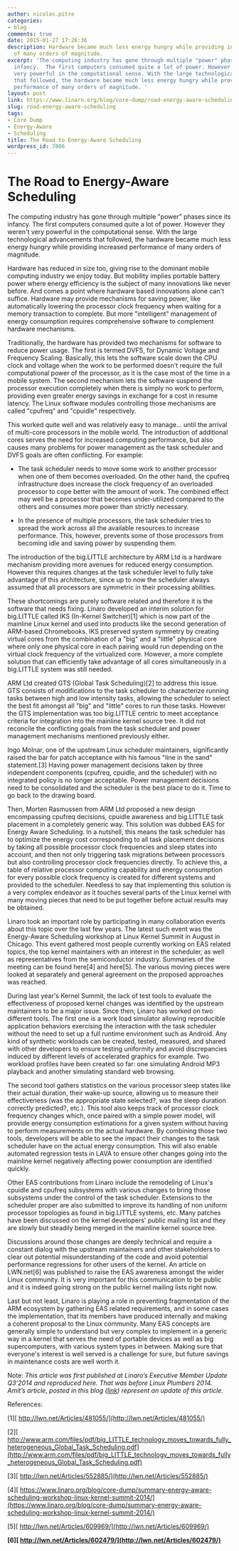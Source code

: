 ```yaml
---
author: nicolas.pitre
categories:
- blog
comments: true
date: 2015-01-27 17:26:36
description: Hardware became much less energy hungry while providing increased performance
  of many orders of magnitude.
excerpt: 'The computing industry has gone through multiple "power" phases since its
  infancy.  The first computers consumed quite a lot of power. However they weren''t
  very powerful in the computational sense. With the large technological advancements
  that followed, the hardware became much less energy hungry while providing increased
  performance of many orders of magnitude. '
layout: post
link: https://www.linaro.org/blog/core-dump/road-energy-aware-scheduling/
slug: road-energy-aware-scheduling
tags:
- Core Dump
- Energy-Aware
- Scheduling
title: The Road to Energy-Aware Scheduling
wordpress_id: 7806
---
```


# **The Road to Energy-Aware Scheduling**


The computing industry has gone through multiple "power" phases since its infancy. The first computers consumed quite a lot of power. However they weren't very powerful in the computational sense. With the large technological advancements that followed, the hardware became much less energy hungry while providing increased performance of many orders of magnitude.

Hardware has reduced in size too, giving rise to the dominant mobile computing industry we enjoy today. But mobility implies portable battery power where energy efficiency is the subject of many innovations like never before. And comes a point where hardware based innovations alone can't suffice. Hardware may provide mechanisms for saving power, like automatically lowering the processor clock frequency when waiting for a memory transaction to complete. But more "intelligent" management of energy consumption requires comprehensive software to complement hardware mechanisms.

Traditionally, the hardware has provided two mechanisms for software to reduce power usage. The first is termed DVFS, for Dynamic Voltage and Frequency Scaling. Basically, this lets the software scale down the CPU clock and voltage when the work to be performed doesn't require the full computational power of the processor, as it is the case most of the time in a mobile system. The second mechanism lets the software suspend the processor execution completely when there is simply no work to perform, providing even greater energy savings in exchange for a cost in resume latency. The Linux software modules controlling those mechanisms are called "cpufreq" and "cpuidle" respectively.

This worked quite well and was relatively easy to manage... until the arrival of multi-core processors in the mobile world. The introduction of additional cores serves the need for increased computing performance, but also causes many problems for power management as the task scheduler and DVFS goals are often conflicting. For example:

  * The task scheduler needs to move some work to another processor when one of them becomes overloaded. On the other hand, the cpufreq infrastructure does increase the clock frequency of an overloaded processor to cope better with the amount of work. The combined effect may well be a processor that becomes under-utilized compared to the others and consumes more power than strictly necessary.


  * In the presence of multiple processors, the task scheduler tries to spread the work across all the available resources to increase performance. This, however, prevents some of those processors from becoming idle and saving power by suspending them.


The introduction of the big.LITTLE architecture by ARM Ltd is a hardware mechanism providing more avenues for reduced energy consumption. However this requires changes at the task scheduler level to fully take advantage of this architecture, since up to now the scheduler always assumed that all processors are symmetric in their processing abilities.

These shortcomings are purely software related and therefore it is the software that needs fixing. Linaro developed an interim solution for big.LITTLE called IKS (In-Kernel Switcher)[1] which is now part of the mainline Linux kernel and used into products like the second generation of ARM-based Chromebooks. IKS preserved system symmetry by creating virtual cores from the combination of a "big" and a "little" physical core where only one physical core in each pairing would run depending on the virtual clock frequency of the virtualized core. However, a more complete solution that can efficiently take advantage of all cores simultaneously in a big.LITTLE system was still needed.

ARM Ltd created GTS (Global Task Scheduling)[2] to address this issue. GTS consists of modifications to the task scheduler to characterize running tasks between high and low intensity tasks, allowing the scheduler to select the best fit amongst all "big" and "little" cores to run those tasks. However the GTS implementation was too big.LITTLE centric to meet acceptance criteria for integration into the mainline kernel source tree. It did not reconcile the conflicting goals from the task scheduler and power management mechanisms mentioned previously either.

Ingo Molnar, one of the upstream Linux scheduler maintainers, significantly raised the bar for patch acceptance with his famous "line in the sand" statement.[3] Having power management decisions taken by three independent components (cpufreq, cpuidle, and the scheduler) with no integrated policy is no longer acceptable. Power management decisions need to be consolidated and the scheduler is the best place to do it. Time to go back to the drawing board.

Then, Morten Rasmussen from ARM Ltd proposed a new design encompassing cpufreq decisions, cpuidle awareness and big.LITTLE task placement in a completely generic way. This solution was dubbed EAS for Energy Aware Scheduling. In a nutshell, this means the task scheduler has to optimize the energy cost corresponding to all task placement decisions by taking all possible processor clock frequencies and sleep states into account, and then not only triggering task migrations between processors but also controlling processor clock frequencies directly. To achieve this, a table of relative processor computing capability and energy consumption for every possible clock frequency is created for different systems and provided to the scheduler. Needless to say that implementing this solution is a very complex endeavor as it touches several parts of the Linux kernel with many moving pieces that need to be put together before actual results may be obtained.

Linaro took an important role by participating in many collaboration events about this topic over the last few years. The latest such event was the Energy-Aware Scheduling workshop at Linux Kernel Summit in August in Chicago. This event gathered most people currently working on EAS related topics, the top kernel maintainers with an interest in the scheduler, as well as representatives from the semiconductor industry. Summaries of the meeting can be found here[4] and here[5]. The various moving pieces were looked at separately and general agreement on the proposed approaches was reached.

During last year's Kernel Summit, the lack of test tools to evaluate the effectiveness of proposed kernel changes was identified by the upstream maintainers to be a major issue. Since then, Linaro has worked on two different tools. The first one is a work load simulator allowing reproducible application behaviors exercising the interaction with the task scheduler without the need to set up a full runtime environment such as Android. Any kind of synthetic workloads can be created, tested, measured, and shared with other developers to ensure testing uniformity and avoid discrepancies induced by different levels of accelerated graphics for example. Two workload profiles have been created so far: one simulating Android MP3 playback and another simulating standard web browsing.

The second tool gathers statistics on the various processor sleep states like their actual duration, their wake-up source, allowing us to measure their effectiveness (was the appropriate state selected?, was the sleep duration correctly predicted?, etc.). This tool also keeps track of processor clock frequency changes which, once paired with a simple power model, will provide energy consumption estimations for a given system without having to perform measurements on the actual hardware. By combining those two tools, developers will be able to see the impact their changes to the task scheduler have on the actual energy consumption. This will also enable automated regression tests in LAVA to ensure other changes going into the mainline kernel negatively affecting power consumption are identified quickly.

Other EAS contributions from Linaro include the remodeling of Linux's cpuidle and cpufreq subsystems with various changes to bring those subsystems under the control of the task scheduler. Extensions to the scheduler proper are also submitted to improve its handling of non uniform processor topologies as found in big.LITTLE systems, etc. Many patches have been discussed on the kernel developers' public mailing list and they are slowly but steadily being merged in the mainline kernel source tree.

Discussions around those changes are deeply technical and require a constant dialog with the upstream maintainers and other stakeholders to clear out potential misunderstanding of the code and avoid potential performance regressions for other users of the kernel. An article on LWN.net[6] was published to raise the EAS awareness amongst the wider Linux community. It is very important for this communication to be public and it is indeed going strong on the public kernel mailing lists right now.

Last but not least, Linaro is playing a role in preventing fragmentation of the ARM ecosystem by gathering EAS related requirements, and in some cases the implementation, that its members have produced internally and making a coherent proposal to the Linux community. Many EAS concepts are generally simple to understand but very complex to implement in a generic way in a kernel that serves the need of portable devices as well as big supercomputers, with various system types in between. Making sure that everyone's interest is well served is a challenge for sure, but future savings in maintenance costs are well worth it.

Note: _This article was first published at Linaro’s Executive Member Update Q3’2014 and reproduced here. That was before Linux Plumbers 2014. Amit’s article, posted in this blog ([link](http://www.linaro.org/blog/core-dump/energy-aware-scheduling-eas-project/)) represent an update of this article._

References:

[1][ http://lwn.net/Articles/481055/](http://lwn.net/Articles/481055/)

[2][ http://www.arm.com/files/pdf/big_LITTLE_technology_moves_towards_fully_heterogeneous_Global_Task_Scheduling.pdf](http://www.arm.com/files/pdf/big_LITTLE_technology_moves_towards_fully_heterogeneous_Global_Task_Scheduling.pdf)

[3][ http://lwn.net/Articles/552885/](http://lwn.net/Articles/552885/)

[4][ https://www.linaro.org/blog/core-dump/summary-energy-aware-scheduling-workshop-linux-kernel-summit-2014/](https://www.linaro.org/blog/core-dump/summary-energy-aware-scheduling-workshop-linux-kernel-summit-2014/)

[5][ http://lwn.net/Articles/609969/](http://lwn.net/Articles/609969/)

**[6][ http://lwn.net/Articles/602479/](http://lwn.net/Articles/602479/)**